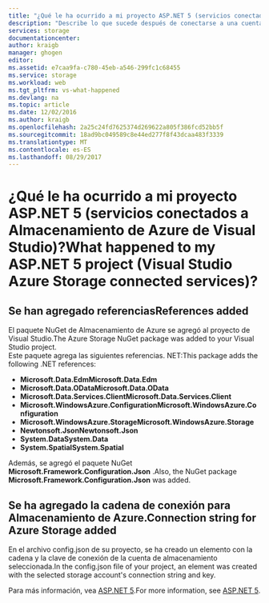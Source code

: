 ```yaml
---
title: "¿Qué le ha ocurrido a mi proyecto ASP.NET 5 (servicios conectados a Visual Studio)? | Microsoft Docs"
description: "Describe lo que sucede después de conectarse a una cuenta de almacenamiento de Azure en un proyecto de ASP.NET 5 de Visual Studio mediante los servicios conectados de Visual Studio"
services: storage
documentationcenter: 
author: kraigb
manager: ghogen
editor: 
ms.assetid: e7caa9fa-c780-45eb-a546-299fc1c68455
ms.service: storage
ms.workload: web
ms.tgt_pltfrm: vs-what-happened
ms.devlang: na
ms.topic: article
ms.date: 12/02/2016
ms.author: kraigb
ms.openlocfilehash: 2a25c24fd7625374d269622a805f386fcd52bb5f
ms.sourcegitcommit: 18ad9bc049589c8e44ed277f8f43dcaa483f3339
ms.translationtype: MT
ms.contentlocale: es-ES
ms.lasthandoff: 08/29/2017
---
```

# <a name="what-happened-to-my-aspnet-5-project-visual-studio-azure-storage-connected-services"></a><span data-ttu-id="b7547-103">¿Qué le ha ocurrido a mi proyecto ASP.NET 5 (servicios conectados a Almacenamiento de Azure de Visual Studio)?</span><span class="sxs-lookup"><span data-stu-id="b7547-103">What happened to my ASP.NET 5 project (Visual Studio Azure Storage connected services)?</span></span>
## <a name="references-added"></a><span data-ttu-id="b7547-104">Se han agregado referencias</span><span class="sxs-lookup"><span data-stu-id="b7547-104">References added</span></span>
<span data-ttu-id="b7547-105">El paquete NuGet de Almacenamiento de Azure se agregó al proyecto de Visual Studio.</span><span class="sxs-lookup"><span data-stu-id="b7547-105">The Azure Storage NuGet package was added to your Visual Studio project.</span></span>  
<span data-ttu-id="b7547-106">Este paquete agrega las siguientes referencias. NET:</span><span class="sxs-lookup"><span data-stu-id="b7547-106">This package adds the following .NET references:</span></span>

* <span data-ttu-id="b7547-107">**Microsoft.Data.Edm**</span><span class="sxs-lookup"><span data-stu-id="b7547-107">**Microsoft.Data.Edm**</span></span>
* <span data-ttu-id="b7547-108">**Microsoft.Data.OData**</span><span class="sxs-lookup"><span data-stu-id="b7547-108">**Microsoft.Data.OData**</span></span>
* <span data-ttu-id="b7547-109">**Microsoft.Data.Services.Client**</span><span class="sxs-lookup"><span data-stu-id="b7547-109">**Microsoft.Data.Services.Client**</span></span>
* <span data-ttu-id="b7547-110">**Microsoft.WindowsAzure.Configuration**</span><span class="sxs-lookup"><span data-stu-id="b7547-110">**Microsoft.WindowsAzure.Configuration**</span></span>
* <span data-ttu-id="b7547-111">**Microsoft.WindowsAzure.Storage**</span><span class="sxs-lookup"><span data-stu-id="b7547-111">**Microsoft.WindowsAzure.Storage**</span></span>
* <span data-ttu-id="b7547-112">**Newtonsoft.Json**</span><span class="sxs-lookup"><span data-stu-id="b7547-112">**Newtonsoft.Json**</span></span>
* <span data-ttu-id="b7547-113">**System.Data**</span><span class="sxs-lookup"><span data-stu-id="b7547-113">**System.Data**</span></span>
* <span data-ttu-id="b7547-114">**System.Spatial**</span><span class="sxs-lookup"><span data-stu-id="b7547-114">**System.Spatial**</span></span>

<span data-ttu-id="b7547-115">Además, se agregó el paquete NuGet **Microsoft.Framework.Configuration.Json** .</span><span class="sxs-lookup"><span data-stu-id="b7547-115">Also, the NuGet package **Microsoft.Framework.Configuration.Json** was added.</span></span>

## <a name="connection-string-for-azure-storage-added"></a><span data-ttu-id="b7547-116">Se ha agregado la cadena de conexión para Almacenamiento de Azure.</span><span class="sxs-lookup"><span data-stu-id="b7547-116">Connection string for Azure Storage added</span></span>
<span data-ttu-id="b7547-117">En el archivo config.json de su proyecto, se ha creado un elemento con la cadena y la clave de conexión de la cuenta de almacenamiento seleccionada.</span><span class="sxs-lookup"><span data-stu-id="b7547-117">In the config.json file of your project, an element was created with the selected storage account's connection string and key.</span></span>

<span data-ttu-id="b7547-118">Para más información, vea [ASP.NET 5](http://www.asp.net/vnext).</span><span class="sxs-lookup"><span data-stu-id="b7547-118">For more information, see [ASP.NET 5](http://www.asp.net/vnext).</span></span>


